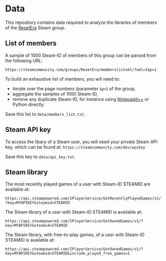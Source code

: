# Data

This repository contains data required to analyze the libraries of members of the [ResetEra](https://steamcommunity.com/groups/ResetEra/) Steam group.

## List of members

A sample of 1000 Steam-ID of members of this group can be parsed from the following URL:

```https://steamcommunity.com/groups/ResetEra/memberslistxml/?xml=1&p=1```

To build an exhaustive list of members, you will need to:
-   iterate over the page numbers (parameter ```&p=```) of the group,
-   aggregate the samples of 1000 Steam-ID,
-   remove any  duplicate Steam-ID, for instance using [Notepadd++](https://stackoverflow.com/a/3958364) or Python directly.

Save this list to ```data/members_list.txt```.

## Steam API key

To access the libary of a Steam user, you will need your private Steam API key, which can be found at:
```https://steamcommunity.com/dev/apikey```

Save this key to ```data/api_key.txt```.

## Steam library

The most recently played games of a user with Steam-ID STEAMID are available at:

```https://api.steampowered.com/IPlayerService/GetRecentlyPlayedGames/v1/?key=MYAPIKEY&steamid=STEAMID```

The Steam library of a user with Steam-ID STEAMID is available at:

```https://api.steampowered.com/IPlayerService/GetOwnedGames/v1/?key=MYAPIKEY&steamid=STEAMID```

The Steam library, with free-to-play games, of a user with Steam-ID STEAMID is available at:

```https://api.steampowered.com/IPlayerService/GetOwnedGames/v1/?key=MYAPIKEY&steamid=STEAMID&include_played_free_games=1```
